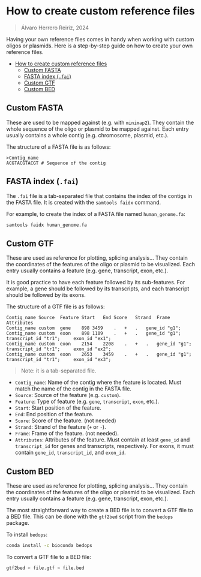 # How to create custom reference files

> Álvaro Herrero Reiriz, 2024

Having your own reference files comes in handy when working with custom oligos or plasmids. Here is a step-by-step guide on how to create your own reference files.

- [How to create custom reference files](#how-to-create-custom-reference-files)
  - [Custom FASTA](#custom-fasta)
  - [FASTA index (`.fai`)](#fasta-index-fai)
  - [Custom GTF](#custom-gtf)
  - [Custom BED](#custom-bed)

## Custom FASTA

These are used to be mapped against (e.g. with `minimap2`). They contain the whole sequence of the oligo or plasmid to be mapped against. Each entry usually contains a whole contig (e.g. chromosome, plasmid, etc.).

The structure of a FASTA file is as follows:

```fasta
>Contig_name
ACGTACGTACGT # Sequence of the contig
```

## FASTA index (`.fai`)
The `.fai` file is a tab-separated file that contains the index of the contigs in the FASTA file. It is created with the `samtools faidx` command.

For example, to create the index of a FASTA file named `human_genome.fa`:

```bash
samtools faidx human_genome.fa
```

## Custom GTF

These are used as reference for plotting, splicing analysis... They contain the coordinates of the features of the oligo or plasmid to be visualized. Each entry usually contains a feature (e.g. gene, transcript, exon, etc.).

It is good practice to have each feature followed by its sub-features. For example, a gene should be followed by its transcripts, and each transcript should be followed by its exons.

The structure of a GTF file is as follows:

```gtf
Contig_name	Source	Feature	Start	End	Score	Strand	Frame	Attributes
Contig_name	custom	gene	898	3459	.	+	.	gene_id "g1";
Contig_name	custom	exon	898	1109	.	+	.	gene_id "g1";     transcript_id "tr1";     exon_id "ex1";    
Contig_name	custom	exon	2154	2208	.	+	.	gene_id "g1";     transcript_id "tr1";     exon_id "ex2";    
Contig_name	custom	exon	2653	3459	.	+	.	gene_id "g1";     transcript_id "tr1";     exon_id "ex3";
```
> Note: it is a tab-separated file.

- `Contig_name`: Name of the contig where the feature is located. Must match the name of the contig in the FASTA file.
- `Source`: Source of the feature (e.g. `custom`).
- `Feature`: Type of feature (e.g. `gene`, `transcript`, `exon`, etc.).
- `Start`: Start position of the feature.
- `End`: End position of the feature.
- `Score`: Score of the feature. (not needed)
- `Strand`: Strand of the feature (`+` or `-`).
- `Frame`: Frame of the feature. (not needed).
- `Attributes`: Attributes of the feature. Must contain at least `gene_id` and `transcript_id` for genes and transcripts, respectively. For exons, it must contain `gene_id`, `transcript_id`, and `exon_id`.

## Custom BED

These are used as reference for plotting, splicing analysis... They contain the coordinates of the features of the oligo or plasmid to be visualized. Each entry usually contains a feature (e.g. gene, transcript, exon, etc.).

The most straightforward way to create a BED file is to convert a GTF file to a BED file. This can be done with the `gtf2bed` script from the `bedops` package.

To install `bedops`:

```bash
conda install -c bioconda bedops
```

To convert a GTF file to a BED file:

```bash
gtf2bed < file.gtf > file.bed
```
